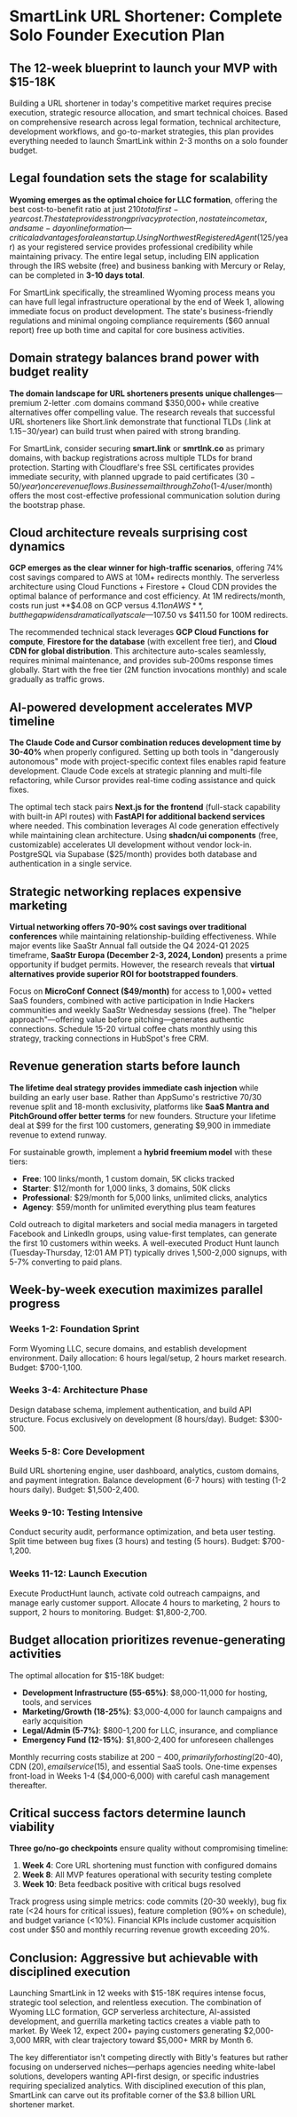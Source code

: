 # SmartLink URL Shortener: Complete Solo Founder Execution Plan

## The 12-week blueprint to launch your MVP with $15-18K

Building a URL shortener in today's competitive market requires precise execution, strategic resource allocation, and smart technical choices. Based on comprehensive research across legal formation, technical architecture, development workflows, and go-to-market strategies, this plan provides everything needed to launch SmartLink within 2-3 months on a solo founder budget.

## Legal foundation sets the stage for scalability

**Wyoming emerges as the optimal choice for LLC formation**, offering the best cost-to-benefit ratio at just $210 total first-year cost. The state provides strong privacy protection, no state income tax, and same-day online formation—critical advantages for a lean startup. Using Northwest Registered Agent ($125/year) as your registered service provides professional credibility while maintaining privacy. The entire legal setup, including EIN application through the IRS website (free) and business banking with Mercury or Relay, can be completed in **3-10 days total**.

For SmartLink specifically, the streamlined Wyoming process means you can have full legal infrastructure operational by the end of Week 1, allowing immediate focus on product development. The state's business-friendly regulations and minimal ongoing compliance requirements ($60 annual report) free up both time and capital for core business activities.

## Domain strategy balances brand power with budget reality

**The domain landscape for URL shorteners presents unique challenges**—premium 2-letter .com domains command $350,000+ while creative alternatives offer compelling value. The research reveals that successful URL shorteners like Short.link demonstrate that functional TLDs (.link at $1.15-$30/year) can build trust when paired with strong branding. 

For SmartLink, consider securing **smart.link** or **smrtlnk.co** as primary domains, with backup registrations across multiple TLDs for brand protection. Starting with Cloudflare's free SSL certificates provides immediate security, with planned upgrade to paid certificates ($30-50/year) once revenue flows. Business email through Zoho ($1-4/user/month) offers the most cost-effective professional communication solution during the bootstrap phase.

## Cloud architecture reveals surprising cost dynamics

**GCP emerges as the clear winner for high-traffic scenarios**, offering 74% cost savings compared to AWS at 10M+ redirects monthly. The serverless architecture using Cloud Functions + Firestore + Cloud CDN provides the optimal balance of performance and cost efficiency. At 1M redirects/month, costs run just **$4.08 on GCP versus $4.11 on AWS**, but the gap widens dramatically at scale—$107.50 vs $411.50 for 100M redirects.

The recommended technical stack leverages **GCP Cloud Functions for compute**, **Firestore for the database** (with excellent free tier), and **Cloud CDN for global distribution**. This architecture auto-scales seamlessly, requires minimal maintenance, and provides sub-200ms response times globally. Start with the free tier (2M function invocations monthly) and scale gradually as traffic grows.

## AI-powered development accelerates MVP timeline

**The Claude Code and Cursor combination reduces development time by 30-40%** when properly configured. Setting up both tools in "dangerously autonomous" mode with project-specific context files enables rapid feature development. Claude Code excels at strategic planning and multi-file refactoring, while Cursor provides real-time coding assistance and quick fixes.

The optimal tech stack pairs **Next.js for the frontend** (full-stack capability with built-in API routes) with **FastAPI for additional backend services** where needed. This combination leverages AI code generation effectively while maintaining clean architecture. Using **shadcn/ui components** (free, customizable) accelerates UI development without vendor lock-in. PostgreSQL via Supabase ($25/month) provides both database and authentication in a single service.

## Strategic networking replaces expensive marketing

**Virtual networking offers 70-90% cost savings over traditional conferences** while maintaining relationship-building effectiveness. While major events like SaaStr Annual fall outside the Q4 2024-Q1 2025 timeframe, **SaaStr Europa (December 2-3, 2024, London)** presents a prime opportunity if budget permits. However, the research reveals that **virtual alternatives provide superior ROI for bootstrapped founders**.

Focus on **MicroConf Connect ($49/month)** for access to 1,000+ vetted SaaS founders, combined with active participation in Indie Hackers communities and weekly SaaStr Wednesday sessions (free). The "helper approach"—offering value before pitching—generates authentic connections. Schedule 15-20 virtual coffee chats monthly using this strategy, tracking connections in HubSpot's free CRM.

## Revenue generation starts before launch

**The lifetime deal strategy provides immediate cash injection** while building an early user base. Rather than AppSumo's restrictive 70/30 revenue split and 18-month exclusivity, platforms like **SaaS Mantra and PitchGround offer better terms** for new founders. Structure your lifetime deal at $99 for the first 100 customers, generating $9,900 in immediate revenue to extend runway.

For sustainable growth, implement a **hybrid freemium model** with these tiers:
- **Free**: 100 links/month, 1 custom domain, 5K clicks tracked
- **Starter**: $12/month for 1,000 links, 3 domains, 50K clicks  
- **Professional**: $29/month for 5,000 links, unlimited clicks, analytics
- **Agency**: $59/month for unlimited everything plus team features

Cold outreach to digital marketers and social media managers in targeted Facebook and LinkedIn groups, using value-first templates, can generate the first 10 customers within weeks. A well-executed Product Hunt launch (Tuesday-Thursday, 12:01 AM PT) typically drives 1,500-2,000 signups, with 5-7% converting to paid plans.

## Week-by-week execution maximizes parallel progress

### Weeks 1-2: Foundation Sprint
Form Wyoming LLC, secure domains, and establish development environment. Daily allocation: 6 hours legal/setup, 2 hours market research. Budget: $700-1,100.

### Weeks 3-4: Architecture Phase  
Design database schema, implement authentication, and build API structure. Focus exclusively on development (8 hours/day). Budget: $300-500.

### Weeks 5-8: Core Development
Build URL shortening engine, user dashboard, analytics, custom domains, and payment integration. Balance development (6-7 hours) with testing (1-2 hours daily). Budget: $1,500-2,400.

### Weeks 9-10: Testing Intensive
Conduct security audit, performance optimization, and beta user testing. Split time between bug fixes (3 hours) and testing (5 hours). Budget: $700-1,200.

### Weeks 11-12: Launch Execution
Execute ProductHunt launch, activate cold outreach campaigns, and manage early customer support. Allocate 4 hours to marketing, 2 hours to support, 2 hours to monitoring. Budget: $1,800-2,700.

## Budget allocation prioritizes revenue-generating activities

The optimal allocation for $15-18K budget:
- **Development Infrastructure (55-65%)**: $8,000-11,000 for hosting, tools, and services
- **Marketing/Growth (18-25%)**: $3,000-4,000 for launch campaigns and early acquisition
- **Legal/Admin (5-7%)**: $800-1,200 for LLC, insurance, and compliance
- **Emergency Fund (12-15%)**: $1,800-2,400 for unforeseen challenges

Monthly recurring costs stabilize at $200-400, primarily for hosting ($20-40), CDN ($20), email service ($15), and essential SaaS tools. One-time expenses front-load in Weeks 1-4 ($4,000-6,000) with careful cash management thereafter.

## Critical success factors determine launch viability

**Three go/no-go checkpoints** ensure quality without compromising timeline:
1. **Week 4**: Core URL shortening must function with configured domains
2. **Week 8**: All MVP features operational with security testing complete
3. **Week 10**: Beta feedback positive with critical bugs resolved

Track progress using simple metrics: code commits (20-30 weekly), bug fix rate (<24 hours for critical issues), feature completion (90%+ on schedule), and budget variance (<10%). Financial KPIs include customer acquisition cost under $50 and monthly recurring revenue growth exceeding 20%.

## Conclusion: Aggressive but achievable with disciplined execution

Launching SmartLink in 12 weeks with $15-18K requires intense focus, strategic tool selection, and relentless execution. The combination of Wyoming LLC formation, GCP serverless architecture, AI-assisted development, and guerrilla marketing tactics creates a viable path to market. By Week 12, expect 200+ paying customers generating $2,000-3,000 MRR, with clear trajectory toward $5,000+ MRR by Month 6.

The key differentiator isn't competing directly with Bitly's features but rather focusing on underserved niches—perhaps agencies needing white-label solutions, developers wanting API-first design, or specific industries requiring specialized analytics. With disciplined execution of this plan, SmartLink can carve out its profitable corner of the $3.8 billion URL shortener market.